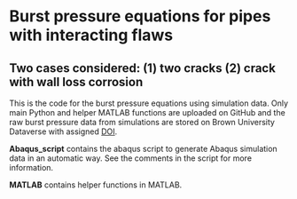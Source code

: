 # Burst pressure equations for pipes with interacting flaws

## Two cases considered: (1) two cracks (2) crack with wall loss corrosion

This is the code for the burst pressure equations using simulation data. Only main Python and helper MATLAB functions are uploaded on GitHub and the raw burst pressure data from simulations are stored on Brown University Dataverse with assigned [DOI](https://doi.org/10.7910/DVN/RBLAXD).

**Abaqus_script** contains the abaqus script to generate Abaqus simulation data in an automatic way. See the comments in the script for more information.

**MATLAB** contains helper functions in MATLAB.
